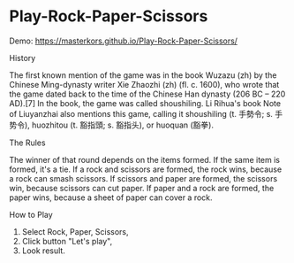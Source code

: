 # Play-Rock-Paper-Scissors
Demo: https://masterkors.github.io/Play-Rock-Paper-Scissors/

History

The first known mention of the game was in the book Wuzazu (zh) by the Chinese Ming-dynasty writer Xie Zhaozhi (zh) (fl. c. 1600), who wrote that the game dated back to the time of the Chinese Han dynasty (206 BC – 220 AD).[7] In the book, the game was called shoushiling. Li Rihua's book Note of Liuyanzhai also mentions this game, calling it shoushiling (t. 手勢令; s. 手势令), huozhitou (t. 豁指頭; s. 豁指头), or huoquan (豁拳).

The Rules

The winner of that round depends on the items formed. If the same item is formed, it's a tie. If a rock and scissors are formed, the rock wins, because a rock can smash scissors. If scissors and paper are formed, the scissors win, because scissors can cut paper. If paper and a rock are formed, the paper wins, because a sheet of paper can cover a rock. 

How to Play

1. Select Rock, Paper, Scissors,
2. Click button "Let's play",
3. Look result.

